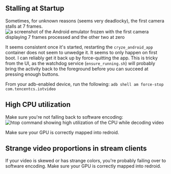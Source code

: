 ## Stalling at Startup

Sometimes, for unknown reasons (seems very deadlocky), the first camera stalls at 7 frames.
![a screenshot of the Android emulator frozen with the first camera displaying 7 frames processed and the other two at zero](https://github.com/user-attachments/assets/065abcd7-f69d-4fe2-b141-bd822eb7259a)

It seems consistent once it's started, restarting the `cryze_android_app` container does not seem to unwedge it. It seems to only happen on first boot. I can reliably get it back up by force-quitting the app. This is tricky from the UI, as the watchdog service (`ensure_running.sh`) will probably bring the activity back to the foreground before you can succeed at pressing enough buttons. 

From your adb-enabled device, run the following:
`adb shell am force-stop com.tencentcs.iotvideo`

## High CPU utilization

Make sure you're not falling back to software encoding:
![htop command showing high utilization of the CPU while decoding video](https://github.com/user-attachments/assets/805f3300-b77e-4c85-934f-fc4a3f883aa0)

Make sure your GPU is correctly mapped into redroid.

## Strange video proportions in stream clients

If your video is skewed or has strange colors, you're probably failing over to software encoding. Make sure your GPU is correctly mapped into redroid.
